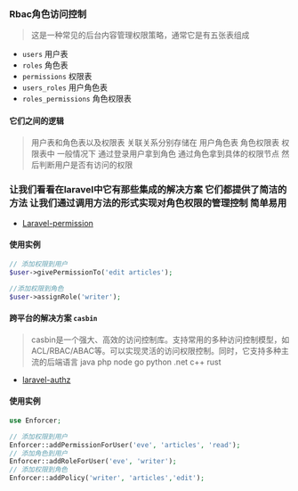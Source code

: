 ### Rbac角色访问控制 

 > 这是一种常见的后台内容管理权限策略，通常它是有五张表组成

   * `users` 用户表
   * `roles` 角色表
   * `permissions` 权限表
   * `users_roles` 用户角色表
   * `roles_permissions` 角色权限表

#### 它们之间的逻辑
 
> 用户表和角色表以及权限表 关联关系分别存储在 用户角色表  角色权限表 权限表中
> 一般情况下 通过登录用户拿到角色 通过角色拿到具体的权限节点 然后判断用户是否有访问的权限

### 让我们看看在laravel中它有那些集成的解决方案 它们都提供了简洁的方法 让我们通过调用方法的形式实现对角色权限的管理控制 简单易用

   * [Laravel-permission](https://spatie.be/docs/laravel-permission/v4/introduction)
> 
  #### 使用实例
  
```php
// 添加权限到用户
$user->givePermissionTo('edit articles');

//添加权限到角色
$user->assignRole('writer');

```

#### 跨平台的解决方案 `casbin` 

> casbin是一个强大、高效的访问控制库。支持常用的多种访问控制模型，如ACL/RBAC/ABAC等。可以实现灵活的访问权限控制。同时，它支持多种主流的后端语言 java php node go python .net c++ rust

  * [laravel-authz](https://github.com/php-casbin/laravel-authz)
#### 使用实例
```php
use Enforcer;

// 添加权限到用户
Enforcer::addPermissionForUser('eve', 'articles', 'read');
// 添加角色到用户
Enforcer::addRoleForUser('eve', 'writer');
// 添加权限到角色
Enforcer::addPolicy('writer', 'articles','edit');
```

